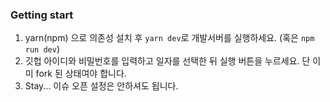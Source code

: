 ### Getting start

1. yarn(npm) 으로 의존성 설치 후 `yarn dev`로 개발서버를 실행하세요. (혹은 ```npm run dev```)
2. 깃헙 아이디와 비밀번호를 입력하고 일자를 선택한 뒤 실행 버튼을 누르세요. 단 이미 fork 된 상태여야 합니다.
3. Stay... 이슈 오픈 설정은 안하셔도 됩니다.